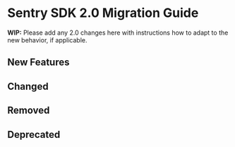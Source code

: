 # Sentry SDK 2.0 Migration Guide

**WIP:** Please add any 2.0 changes here with instructions how to adapt to the new behavior, if applicable.

## New Features

## Changed

## Removed

## Deprecated
